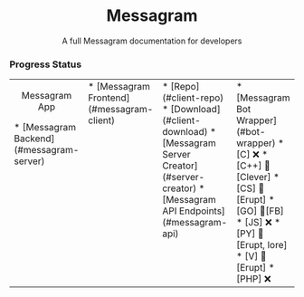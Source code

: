 <div align="center">
<h1>Messagram</h1>
<p>A full Messagram documentation for developers</p>
</div>

### Progress Status
<table>
    <tr>
        <td width=33% valign=top>

<p align="center">Messagram App</p>
* [Messagram Backend](#messagram-server)
        </td>
        <td width=33% valign="top">
* [Messagram Frontend](#messagram-client)
        </td>
        <td width=33% valign=top>
    * [Repo](#client-repo)
    * [Download](#client-download)
* [Messagram Server Creator](#server-creator)
* [Messagram API Endpoints](#messagram-api)
        </td>
        <td width=33% valign=top>
* [Messagram Bot Wrapper](#bot-wrapper)
    * [C] ❌
    * [C++] 🚧[Clever]
    * [CS] 🚧[Erupt]
    * [GO] 🚧[FB]
    * [JS] ❌
    * [PY] 🚧[Erupt, lore]
    * [V] 🚧[Erupt]
    * [PHP] ❌
        </td>
    </tr>
</table>
